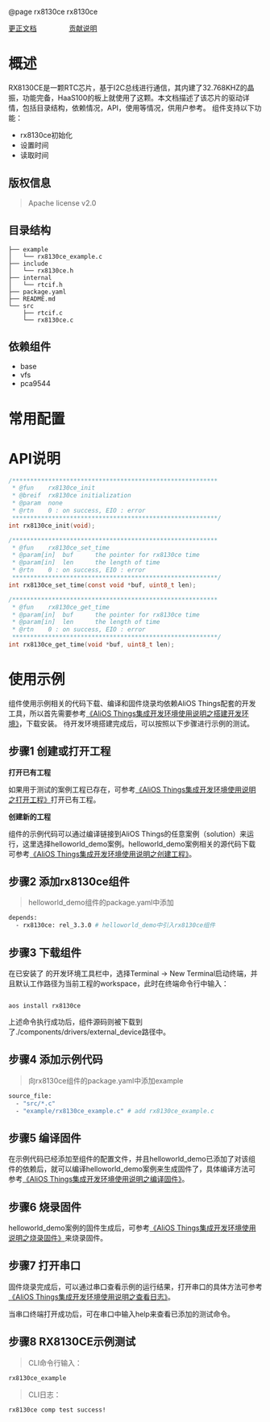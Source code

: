 @page rx8130ce rx8130ce

[更正文档](https://gitee.com/alios-things/rx8130ce/edit/rel_3.3.0/README.md) &emsp;&emsp;&emsp;&emsp; [贡献说明](https://help.aliyun.com/document_detail/302301.html)

# 概述

RX8130CE是一颗RTC芯片，基于I2C总线进行通信，其内建了32.768KHZ的晶振，功能完备，HaaS100的板上就使用了这颗。本文档描述了该芯片的驱动详情，包括目录结构，依赖情况，API，使用等情况，供用户参考。
组件支持以下功能：

- rx8130ce初始化
- 设置时间
- 读取时间

## 版权信息

> Apache license v2.0

## 目录结构

```tree
├── example
│   └── rx8130ce_example.c
├── include
│   └── rx8130ce.h
├── internal
│   └── rtcif.h
├── package.yaml
├── README.md
└── src
    ├── rtcif.c
    └── rx8130ce.c
```

## 依赖组件

- base
- vfs
- pca9544


# 常用配置

# API说明

```c
/*********************************************************
 * @fun    rx8130ce_init
 * @breif  rx8130ce initialization
 * @param  none
 * @rtn    0 : on success, EIO : error
 *********************************************************/
int rx8130ce_init(void);

/*********************************************************
 * @fun    rx8130ce_set_time
 * @param[in]  buf      the pointer for rx8130ce time
 * @param[in]  len      the length of time
 * @rtn    0 : on success, EIO : error
 *********************************************************/
int rx8130ce_set_time(const void *buf, uint8_t len);

/*********************************************************
 * @fun    rx8130ce_get_time
 * @param[in]  buf      the pointer for rx8130ce time
 * @param[in]  len      the length of time
 * @rtn    0 : on success, EIO : error
 *********************************************************/
int rx8130ce_get_time(void *buf, uint8_t len);
```

# 使用示例

组件使用示例相关的代码下载、编译和固件烧录均依赖AliOS Things配套的开发工具，所以首先需要参考[《AliOS Things集成开发环境使用说明之搭建开发环境》](https://help.aliyun.com/document_detail/302378.html)，下载安装。
待开发环境搭建完成后，可以按照以下步骤进行示例的测试。

## 步骤1 创建或打开工程

**打开已有工程**

如果用于测试的案例工程已存在，可参考[《AliOS Things集成开发环境使用说明之打开工程》](https://help.aliyun.com/document_detail/302381.html)打开已有工程。

**创建新的工程**

组件的示例代码可以通过编译链接到AliOS Things的任意案例（solution）来运行，这里选择helloworld_demo案例。helloworld_demo案例相关的源代码下载可参考[《AliOS Things集成开发环境使用说明之创建工程》](https://help.aliyun.com/document_detail/302379.html)。

## 步骤2 添加rx8130ce组件

> helloworld_demo组件的package.yaml中添加

```bash
depends:
  - rx8130ce: rel_3.3.0 # helloworld_demo中引入rx8130ce组件
```

## 步骤3 下载组件

在已安装了  的开发环境工具栏中，选择Terminal -> New Terminal启动终端，并且默认工作路径为当前工程的workspace，此时在终端命令行中输入：

```shell

aos install rx8130ce

```

上述命令执行成功后，组件源码则被下载到了./components/drivers/external_device路径中。

## 步骤4 添加示例代码

> 向rx8130ce组件的package.yaml中添加example

```bash
source_file:
  - "src/*.c"
  - "example/rx8130ce_example.c" # add rx8130ce_example.c
```

## 步骤5 编译固件

在示例代码已经添加至组件的配置文件，并且helloworld_demo已添加了对该组件的依赖后，就可以编译helloworld_demo案例来生成固件了，具体编译方法可参考[《AliOS Things集成开发环境使用说明之编译固件》](https://help.aliyun.com/document_detail/302384.html)。

## 步骤6 烧录固件

helloworld_demo案例的固件生成后，可参考[《AliOS Things集成开发环境使用说明之烧录固件》](https://help.aliyun.com/document_detail/302383.html)来烧录固件。

## 步骤7 打开串口

固件烧录完成后，可以通过串口查看示例的运行结果，打开串口的具体方法可参考[《AliOS Things集成开发环境使用说明之查看日志》](https://help.aliyun.com/document_detail/302382.html)。

当串口终端打开成功后，可在串口中输入help来查看已添加的测试命令。

## 步骤8 RX8130CE示例测试

> CLI命令行输入：

```bash
rx8130ce_example
```

> CLI日志：

```bash
rx8130ce comp test success!
```
